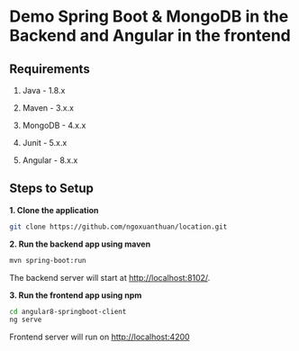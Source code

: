 # Demo Spring Boot & MongoDB in the Backend and Angular in the frontend 

## Requirements

1. Java - 1.8.x

2. Maven - 3.x.x

3. MongoDB - 4.x.x

4. Junit - 5.x.x

5. Angular - 8.x.x

## Steps to Setup

**1. Clone the application**

```bash
git clone https://github.com/ngoxuanthuan/location.git
```

**2. Run the backend app using maven**


```bash
mvn spring-boot:run
```

The backend server will start at <http://localhost:8102/>.

**3. Run the frontend app using npm**

```bash
cd angular8-springboot-client
ng serve
```

Frontend server will run on <http://localhost:4200>
